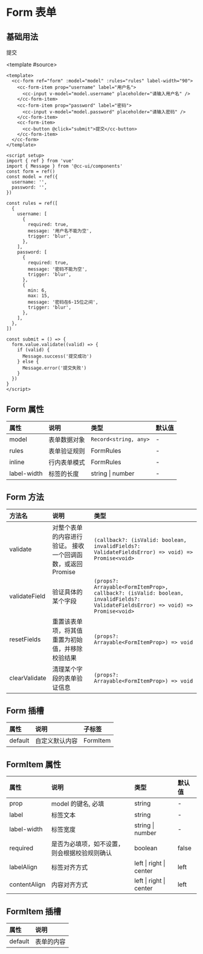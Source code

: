 # Form 表单

## 基础用法

<script setup>
  import { ref } from 'vue'
  import { Message } from 'cc-ui-plus'
  const form = ref()
  const model = ref({
    username: '',
    password: '',
  })

  const rules = ref(
    {
      username: [
        {
          required: true,
          message: '用户名不能为空',
          trigger: 'blur'
        }
      ],
      password: [
        {
          required: true,
          message: '密码不能为空',
          trigger: 'blur'
        },
        {
          min: 6,
          max: 15,
          message: '密码在6-15位之间',
          trigger: 'blur'
        }
      ]
    }
  )

  const submit = () => {
    form.value.validate(valid => {
      if (valid) {
        Message.success('提交成功')
      } else {
        Message.error('提交失败')
      }
    })
  }
</script>

<demo>
 <cc-form ref="form" :model="model" :rules="rules" label-width="90">
  <cc-form-item prop="username" label="用户名">
    <cc-input v-model="model.username" placeholder="请输入用户名" />
  </cc-form-item>
  <cc-form-item prop="password" label="密码">
    <cc-input v-model="model.password" show-password placeholder="请输入密码" />
  </cc-form-item>
  <cc-form-item>
    <cc-button @click="submit">提交</cc-button>
  </cc-form-item>
 </cc-form>

<template #source>

```vue
<template>
  <cc-form ref="form" :model="model" :rules="rules" label-width="90">
    <cc-form-item prop="username" label="用户名">
      <cc-input v-model="model.username" placeholder="请输入用户名" />
    </cc-form-item>
    <cc-form-item prop="password" label="密码">
      <cc-input v-model="model.password" placeholder="请输入密码" />
    </cc-form-item>
    <cc-form-item>
      <cc-button @click="submit">提交</cc-button>
    </cc-form-item>
  </cc-form>
</template>

<script setup>
import { ref } from 'vue'
import { Message } from '@cc-ui/components'
const form = ref()
const model = ref({
  username: '',
  password: '',
})

const rules = ref([
  {
    username: [
      {
        required: true,
        message: '用户名不能为空',
        trigger: 'blur',
      },
    ],
    password: [
      {
        required: true,
        message: '密码不能为空',
        trigger: 'blur',
      },
      {
        min: 6,
        max: 15,
        message: '密码在6-15位之间',
        trigger: 'blur',
      },
    ],
  },
])

const submit = () => {
  form.value.validate((valid) => {
    if (valid) {
      Message.success('提交成功')
    } else {
      Message.error('提交失败')
    }
  })
}
</script>
```

 </template>
</demo>

## Form 属性

| 属性        | 说明         | 类型                  | 默认值 |
| :---------- | :----------- | :-------------------- | :----- |
| model       | 表单数据对象 | `Record<string, any>` | -      |
| rules       | 表单验证规则 | FormRules             | -      |
| inline      | 行内表单模式 | FormRules             | -      |
| label-width | 标签的长度   | string \| number      | -      |

## Form 方法

| 方法名        | 说明                                                        | 类型                                                                                                                             |
| :------------ | :---------------------------------------------------------- | :------------------------------------------------------------------------------------------------------------------------------- |
| validate      | 对整个表单的内容进行验证。 接收一个回调函数，或返回 Promise | `(callback?: (isValid: boolean, invalidFields?: ValidateFieldsError) => void) => Promise<void>`                                  |
| validateField | 验证具体的某个字段                                          | `(props?: Arrayable<FormItemProp>, callback?: (isValid: boolean, invalidFields?: ValidateFieldsError) => void) => Promise<void>` |
| resetFields   | 重置该表单项，将其值重置为初始值，并移除校验结果            | `(props?: Arrayable<FormItemProp>) => void`                                                                                      |
| clearValidate | 清理某个字段的表单验证信息                                  | `(props?: Arrayable<FormItemProp>) => void`                                                                                      |

## Form 插槽

| 属性    | 说明           | 子标签   |
| :------ | :------------- | :------- |
| default | 自定义默认内容 | FormItem |

## FormItem 属性

| 属性         | 说明                                         | 类型                    | 默认值 |
| :----------- | :------------------------------------------- | :---------------------- | :----- |
| prop         | model 的键名, 必填                           | string                  | -      |
| label        | 标签文本                                     | string                  | -      |
| label-width  | 标签宽度                                     | string \| number        | -      |
| required     | 是否为必填项，如不设置，则会根据校验规则确认 | boolean                 | false  |
| labelAlign   | 标签对齐方式                                 | left \| right \| center | left   |
| contentAlign | 内容对齐方式                                 | left \| right \| center | left   |

## FormItem 插槽

| 属性    | 说明       |
| :------ | :--------- |
| default | 表单的内容 |
